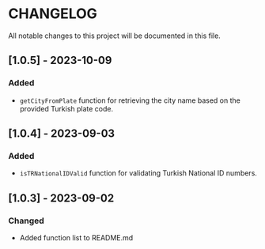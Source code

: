 # CHANGELOG

All notable changes to this project will be documented in this file.

## [1.0.5] - 2023-10-09

### Added

- `getCityFromPlate` function for retrieving the city name based on the provided Turkish plate code.

## [1.0.4] - 2023-09-03

### Added

- `isTRNationalIDValid` function for validating Turkish National ID numbers.

## [1.0.3] - 2023-09-02

### Changed

- Added function list to README.md
